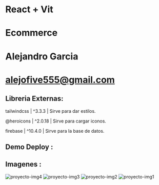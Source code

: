# React + Vit

# Ecommerce

# Alejandro Garcia
# alejofive555@gmail.com

## Libreria Externas:

  tailwindcss | ^3.3.3   | Sirve para dar estilos.
  
  @heroicons  | ^2.0.18  | Sirve para cargar iconos.
  
  firebase    | ^10.4.0  | Sirve para la base de datos.

## Demo Deploy : 


## Imagenes : 

![proyecto-img4](https://github.com/alejofive/ecommerceCoderhouse/assets/60112832/18e3aec0-5d24-477c-a8c6-73dae45da867)
![proyecto-img3](https://github.com/alejofive/ecommerceCoderhouse/assets/60112832/2e981e96-d1cd-46d1-96c0-dea7e19cdeab)
![proyecto-img2](https://github.com/alejofive/ecommerceCoderhouse/assets/60112832/7276b465-6de9-4d76-8eb3-4720b10d9d71)
![proyecto-img1](https://github.com/alejofive/ecommerceCoderhouse/assets/60112832/5b18b8e0-0398-4d1c-891e-ac9ff21b6d14)

  
